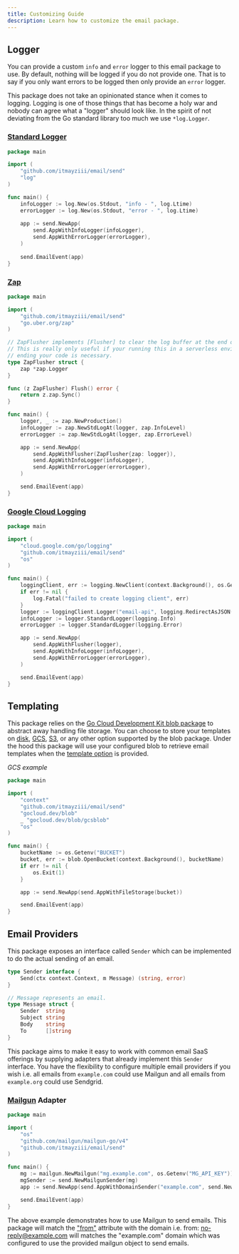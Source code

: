 ```yaml
---
title: Customizing Guide
description: Learn how to customize the email package.
---
```


## Logger
You can provide a custom `info` and `error` logger to this email package to use. By default, nothing will be logged
if you do not provide one. That is to say if you only want errors to be logged then only provide an `error` logger.

This package does not take an opinionated stance when it comes to logging. Logging is one of those things that has
become a holy war and nobody can agree what a "logger" should look like. In the spirit of not deviating from the Go
standard library too much we use `*log.Logger`.

### [Standard Logger][standard-logger]
```go
package main

import (
	"github.com/itmayziii/email/send"
	"log"
)

func main() {
    infoLogger := log.New(os.Stdout, "info - ", log.Ltime)
    errorLogger := log.New(os.Stdout, "error - ", log.Ltime)
    
    app := send.NewApp(
        send.AppWithInfoLogger(infoLogger),
        send.AppWithErrorLogger(errorLogger),
    )
    
    send.EmailEvent(app)
}
```

### [Zap][zap]

```go
package main

import (
	"github.com/itmayziii/email/send"
	"go.uber.org/zap"
)

// ZapFlusher implements [Flusher] to clear the log buffer at the end of each email.
// This is really only useful if your running this in a serverless environment where flushing the logs before
// ending your code is necessary.
type ZapFlusher struct {
	zap *zap.Logger
}

func (z ZapFlusher) Flush() error {
	return z.zap.Sync()
}

func main() {
	logger, _ := zap.NewProduction()
	infoLogger := zap.NewStdLogAt(logger, zap.InfoLevel)
	errorLogger := zap.NewStdLogAt(logger, zap.ErrorLevel)

	app := send.NewApp(
		send.AppWithFlusher(ZapFlusher{zap: logger}),
	    send.AppWithInfoLogger(infoLogger),
		send.AppWithErrorLogger(errorLogger),
    )

	send.EmailEvent(app)
}
```

### [Google Cloud Logging][gcp-logging]
```go
package main

import (
	"cloud.google.com/go/logging"
	"github.com/itmayziii/email/send"
	"os"
)

func main() {
	loggingClient, err := logging.NewClient(context.Background(), os.Getenv("PROJECT_ID"))
	if err != nil {
		log.Fatal("failed to create logging client", err)
	}
	logger := loggingClient.Logger("email-api", logging.RedirectAsJSON(os.Stdout))
	infoLogger := logger.StandardLogger(logging.Info)
	errorLogger := logger.StandardLogger(logging.Error)

	app := send.NewApp(
		send.AppWithFlusher(logger),
		send.AppWithInfoLogger(infoLogger),
		send.AppWithErrorLogger(errorLogger),
	)

	send.EmailEvent(app)
}
```

## Templating
This package relies on the [Go Cloud Development Kit blob package][blob] to abstract away handling file storage.
You can choose to store your templates on [disk][blob-disk], [GCS][blob-gcs], [S3][blob-s3], or any other option
supported by the blob package. Under the hood this package will use your configured blob to retrieve email templates
when the [template option][app-attributes] is provided.

_GCS example_
```go
package main

import (
	"context"
	"github.com/itmayziii/email/send"
	"gocloud.dev/blob"
	_ "gocloud.dev/blob/gcsblob"
	"os"
)

func main() {
	bucketName := os.Getenv("BUCKET")
	bucket, err := blob.OpenBucket(context.Background(), bucketName)
	if err != nil {
		os.Exit(1)
	}

	app := send.NewApp(send.AppWithFileStorage(bucket))

	send.EmailEvent(app)
}
```

## Email Providers
This package exposes an interface called `Sender` which can be implemented to do the actual sending of an email. 

```go
type Sender interface {
    Send(ctx context.Context, m Message) (string, error)
}

// Message represents an email.
type Message struct {
    Sender  string
    Subject string
    Body    string
    To      []string
}
```

This package aims to make it easy to work with common email SaaS offerings by supplying adapters that already implement
this `Sender` interface. You have the flexibility to configure multiple email providers if you wish i.e. all emails
from `example.com` could use Mailgun and all emails from `example.org` could use Sendgrid.

### [Mailgun][mailgun] Adapter
```go
package main

import (
	"os"
	"github.com/mailgun/mailgun-go/v4"
	"github.com/itmayziii/email/send"
)

func main() {
    mg := mailgun.NewMailgun("mg.example.com", os.Getenv("MG_API_KEY"))
    mgSender := send.NewMailgunSender(mg)
	app := send.NewApp(send.AppWithDomainSender("example.com", send.NewMailgunSender(mgSender)))

	send.EmailEvent(app)
}
```

The above example demonstrates how to use Mailgun to send emails. This package will match the ["from"][app-attributes]
attribute with the domain i.e. from: no-reply@example.com will matches the "example.com" domain which was configured
to use the provided mailgun object to send emails.

[standard-logger]: https://pkg.go.dev/log
[zap]: https://pkg.go.dev/go.uber.org/zap
[gcp-logging]: https://cloud.google.com/logging/docs/setup/go
[blob]: https://gocloud.dev/howto/blob/
[blob-disk]: https://gocloud.dev/howto/blob/#local
[blob-gcs]: https://gocloud.dev/howto/blob/#gcs
[blob-s3]: https://gocloud.dev/howto/blob/#s3
[app-attributes]: /guides/event-format/#application-specific-attributes
[mailgun]: https://www.mailgun.com/
